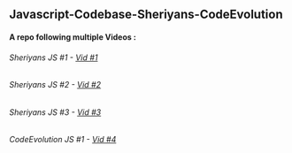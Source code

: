 ## Javascript-Codebase-Sheriyans-CodeEvolution

#### A repo following multiple Videos :
###### Sheriyans JS #1 - [Vid #1](https://www.youtube.com/watch?v=htznIeWKgg8)
###### Sheriyans JS #2 - [Vid #2](https://www.youtube.com/watch?v=BeVkob6Hl6w)
###### Sheriyans JS #3 - [Vid #3](https://www.youtube.com/watch?v=EgDmCbhmstU)
###### CodeEvolution JS #1 - [Vid #4](https://www.youtube.com/watch?v=XIOLqoPHCJ4)
